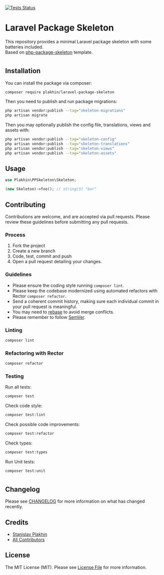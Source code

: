 [![Tests Status](https://github.com/plakhin/php-package-skeleton/actions/workflows/main.yml/badge.svg)](https://github.com/plakhin/php-package-skeleton/actions)

# Laravel Package Skeleton
This repository provides a minimal Laravel package skeleton with some batteries included.  
Based on [php-package-skeleton](https://github.com/plakhin/php-package-skeleton/) template.

#

## Installation

You can install the package via composer:

```bash
composer require plakhin/laravel-package-skeleton
```

Then you need to publish and run package migrations:

```bash
php artisan vendor:publish --tag="skeleton-migrations"
php artisan migrate
```

Then you may optionally publish the config file, translations, views and assets with:

```bash
php artisan vendor:publish --tag="skeleton-config"
php artisan vendor:publish --tag="skeleton-translations"
php artisan vendor:publish --tag="skeleton-views"
php artisan vendor:publish --tag="skeleton-assets"
```


## Usage

```php
use Plakhin\PPSkeleton\Skeleton;

(new Skeleton)->foo(); // string(3) "bar"
```

## Contributing
Contributions are welcome, and are accepted via pull requests.
Please review these guidelines before submitting any pull requests.

### Process

1. Fork the project
1. Create a new branch
1. Code, test, commit and push
1. Open a pull request detailing your changes.

### Guidelines

* Please ensure the coding style running `composer lint`.
* Please keep the codebase modernized using automated refactors with Rector `composer refactor`.
* Send a coherent commit history, making sure each individual commit in your pull request is meaningful.
* You may need to [rebase](https://git-scm.com/book/en/v2/Git-Branching-Rebasing) to avoid merge conflicts.
* Please remember to follow [SemVer](http://semver.org/).

### Linting

```bash
composer lint
```

### Refactoring with Rector

```bash
composer refactor
```

### Testing

Run all tests:
```bash
composer test
```

Check code style:
```bash
composer test:lint
```

Check possible code improvements:
```bash
composer test:refactor
```

Check types:
```bash
composer test:types
```

Run Unit tests:
```bash
composer test:unit
```

#

## Changelog

Please see [CHANGELOG](CHANGELOG.md) for more information on what has changed recently.

## Credits

- [Stanislav Plakhin](https://github.com/plakhin)
- [All Contributors](../../contributors)

## License

The MIT License (MIT). Please see [License File](LICENSE.md) for more information.
